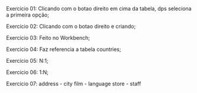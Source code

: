 Exercicio 01:
Clicando com o botao direito em cima da tabela, dps seleciona a primeira opção;


Exercicio 02:
Clicando com o botao direito e criando;


Exercicio 03:
Feito no Workbench;


Exercicio 04:
Faz referencia a tabela countries;


Exercicio 05:
N:1;


Exercicio 06:
1:N;


Exercicio 07:
address - city
film - language
store - staff